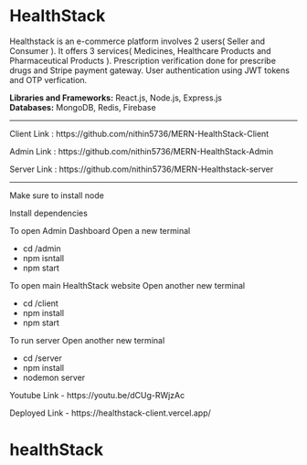 <h1>HealthStack</h1>

<p>
 Healthstack is an e-commerce platform involves 2 users( Seller and Consumer ). It offers 3 services( Medicines, Healthcare Products and Pharmaceutical Products ).
 Prescription verification done for prescribe drugs and Stripe payment gateway. User authentication using JWT tokens and OTP verfication.
</p>

<b>Libraries and Frameworks:</b> React.js,  Node.js, Express.js
<br>
<b>Databases:</b> MongoDB, Redis, Firebase

<hr>

<p>Client Link : https://github.com/nithin5736/MERN-HealthStack-Client </p>
<p>Admin Link : https://github.com/nithin5736/MERN-HealthStack-Admin </p>
<p>Server Link : https://github.com/nithin5736/MERN-Healthstack-server </p>

<hr>

<p>Make sure to install node</p>
<p>Install dependencies</p>


<p>To open Admin Dashboard Open a new terminal</p>
<ul>
 <li>cd /admin </li>
 <li>npm isntall </li>
 <li>npm start </li>
</ul>

<p>To open main HealthStack website Open another new terminal</p>
<ul>
  <li>cd /client</li>
  <li>npm install</li>
  <li>npm start</li>
</ul>

<p>To run server Open another new terminal</p>
<ul>
  <li>cd /server</li>
  <li>npm install</li>
  <li>nodemon server</li>
</ul>


<p>Youtube Link - https://youtu.be/dCUg-RWjzAc </p>

<p>Deployed Link - https://healthstack-client.vercel.app/ </p>


# healthStack
